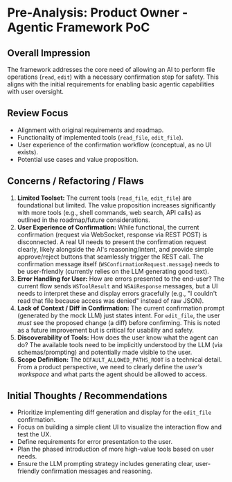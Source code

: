 # Pre-Analysis: Product Owner - Agentic Framework PoC

## Overall Impression
The framework addresses the core need of allowing an AI to perform file operations (`read`, `edit`) with a necessary confirmation step for safety. This aligns with the initial requirements for enabling basic agentic capabilities with user oversight.

## Review Focus
*   Alignment with original requirements and roadmap.
*   Functionality of implemented tools (`read_file`, `edit_file`).
*   User experience of the confirmation workflow (conceptual, as no UI exists).
*   Potential use cases and value proposition.

## Concerns / Refactoring / Flaws
1.  **Limited Toolset:** The current tools (`read_file`, `edit_file`) are foundational but limited. The value proposition increases significantly with more tools (e.g., shell commands, web search, API calls) as outlined in the roadmap/future considerations.
2.  **User Experience of Confirmation:** While functional, the current confirmation (request via WebSocket, response via REST POST) is disconnected. A real UI needs to present the confirmation request clearly, likely alongside the AI's reasoning/intent, and provide simple approve/reject buttons that seamlessly trigger the REST call. The confirmation message itself (`WSConfirmationRequest.message`) needs to be user-friendly (currently relies on the LLM generating good text).
3.  **Error Handling for User:** How are errors presented to the end-user? The current flow sends `WSToolResult` and `WSAiResponse` messages, but a UI needs to interpret these and display errors gracefully (e.g., "I couldn't read that file because access was denied" instead of raw JSON).
4.  **Lack of Context / Diff in Confirmation:** The current confirmation prompt (generated by the mock LLM) just states intent. For `edit_file`, the user *must* see the proposed change (a diff) before confirming. This is noted as a future improvement but is critical for usability and safety.
5.  **Discoverability of Tools:** How does the user know what the agent can do? The available tools need to be implicitly understood by the LLM (via schemas/prompting) and potentially made visible to the user.
6.  **Scope Definition:** The `DEFAULT_ALLOWED_PATHS_ROOT` is a technical detail. From a product perspective, we need to clearly define the *user's workspace* and what parts the agent should be allowed to access.

## Initial Thoughts / Recommendations
*   Prioritize implementing diff generation and display for the `edit_file` confirmation.
*   Focus on building a simple client UI to visualize the interaction flow and test the UX.
*   Define requirements for error presentation to the user.
*   Plan the phased introduction of more high-value tools based on user needs.
*   Ensure the LLM prompting strategy includes generating clear, user-friendly confirmation messages and reasoning. 